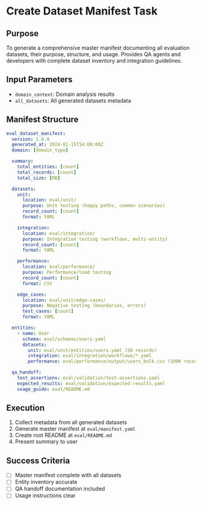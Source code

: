 <!-- Powered by BMAD™ Core -->

# Create Dataset Manifest Task

## Purpose

To generate a comprehensive master manifest documenting all evaluation datasets, their purpose, structure, and usage. Provides QA agents and developers with complete dataset inventory and integration guidelines.

## Input Parameters

- `domain_context`: Domain analysis results
- `all_datasets`: All generated datasets metadata

## Manifest Structure

```yaml
eval_dataset_manifest:
  version: 1.0.0
  generated_at: 2024-01-15T14:00:00Z
  domain: [domain_type]

  summary:
    total_entities: [count]
    total_records: [count]
    total_size: [MB]

  datasets:
    unit:
      location: eval/unit/
      purpose: Unit testing (happy paths, common scenarios)
      record_count: [count]
      format: YAML

    integration:
      location: eval/integration/
      purpose: Integration testing (workflows, multi-entity)
      record_count: [count]
      format: YAML

    performance:
      location: eval/performance/
      purpose: Performance/load testing
      record_count: [count]
      format: CSV

    edge_cases:
      location: eval/unit/edge-cases/
      purpose: Negative testing (boundaries, errors)
      test_cases: [count]
      format: YAML

  entities:
    - name: User
      schema: eval/schemas/users.yaml
      datasets:
        unit: eval/unit/entities/users.yaml (50 records)
        integration: eval/integration/workflows/*.yaml
        performance: eval/performance/output/users_bulk.csv (100K records)

  qa_handoff:
    test_assertions: eval/validation/test-assertions.yaml
    expected_results: eval/validation/expected-results.yaml
    usage_guide: eval/README.md
```

## Execution

1. Collect metadata from all generated datasets
2. Generate master manifest at `eval/manifest.yaml`
3. Create root README at `eval/README.md`
4. Present summary to user

## Success Criteria

- [ ] Master manifest complete with all datasets
- [ ] Entity inventory accurate
- [ ] QA handoff documentation included
- [ ] Usage instructions clear
